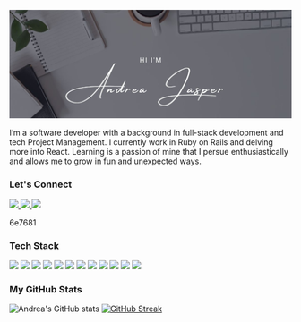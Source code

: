 ![Hero banner for Andrea Jasper](https://github.com/AndreaJasper/AndreaJasper/blob/master/images/GH-Banner-24.jpg)

I’m a software developer with a background in full-stack development and tech Project Management. I currently work in Ruby on Rails and delving more into React. Learning is a passion of mine that I persue enthusiastically and allows me to grow in fun and unexpected ways.


### Let's Connect
<a href="https://www.linkedin.com/in/andrea-jasper/">
 <img src="https://img.shields.io/badge/-LinkedIn-7cb6c7?style=for-the-badge&logo=Linkedin&logoColor=white&link=https://www.linkedin.com/in/andrea-jasper/"/>
</a>
<a href="https://www.andreajasper.com">
 <img src="https://img.shields.io/badge/-Website-237e99?style=for-the-badge&logo=link&logoColor=white&link=andreajasper.com"/>
</a>
<a href="https://twitter.com/AndreaJasp5770">
 <img src="https://img.shields.io/badge/-Twitter-7cb6c7?style=for-the-badge&logo=twitter&logoColor=white&link=andreajasper.com"/>
</a>

6e7681

### Tech Stack

![](https://img.shields.io/badge/-Rails-informational?style=for-the-badge&logo=ruby-on-rails&logoColor=white&color=7cb6c7)
![](https://img.shields.io/badge/-React-informational?style=for-the-badge&logo=react&logoColor=white&color=237e99)
![](https://img.shields.io/badge/-JavaScript-informational?style=for-the-badge&logo=javascript&logoColor=white&color=7cb6c7)
![](https://img.shields.io/badge/-CircleCI-informational?style=for-the-badge&logo=circleci&logoColor=white&color=237e99)
![](https://img.shields.io/badge/-Heroku-informational?style=for-the-badge&logo=heroku&logoColor=white&color=7cb6c7)
![](https://img.shields.io/badge/-Netlify-informational?style=for-the-badge&logo=netlify&logoColor=white&color=237e99)
![](https://img.shields.io/badge/-Mysql-informational?style=for-the-badge&logo=mysql&logoColor=white&color=7cb6c7)
![](https://img.shields.io/badge/-HTML5-informational?style=for-the-badge&logo=html5&logoColor=white&color=237e99)
![](https://img.shields.io/badge/-Sass-informational?style=for-the-badge&logo=sass&logoColor=white&color=7cb6c7)
![](https://img.shields.io/badge/-CSS3-informational?style=for-the-badge&logo=css3&logoColor=white&color=237e99)
![](https://img.shields.io/badge/-UiKit-informational?style=for-the-badge&logo=uikit&logoColor=white&color=7cb6c7)
![](https://img.shields.io/badge/-Bootstrap-informational?style=for-the-badge&logo=bootstrap&logoColor=white&color=237e99)


### My GitHub Stats
![Andrea's GitHub stats](https://github-readme-stats.vercel.app/api?username=AndreaJasper&theme=discord_old_blurple&show_icons=true&title_color=7cb6c7&icon_color=7cb6c7)
[![GitHub Streak](https://github-readme-streak-stats.herokuapp.com?user=AndreaJasper&theme=discord-old-blurple&ring=7CB6C7&fire=7CB6C7&currStreakNum=7CB6C7&sideLabels=7CB6C7&sideNums=7CB6C7&currStreakLabel=7CB6C7)](https://git.io/streak-stats)

